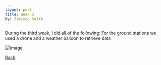 ```yaml
---
layout: post
title: Week 3
by: Zimiego Smith
---
```

During the third week, I did all of the following: For the ground stations we used a drone and a weather balloon to retrieve data

![image](https://github.com/zimiegosmith/zimiegosmith.github.io/assets/171362170/ab99fefb-9392-4d86-a23f-f69a4c1272c3)


[Back](./)
